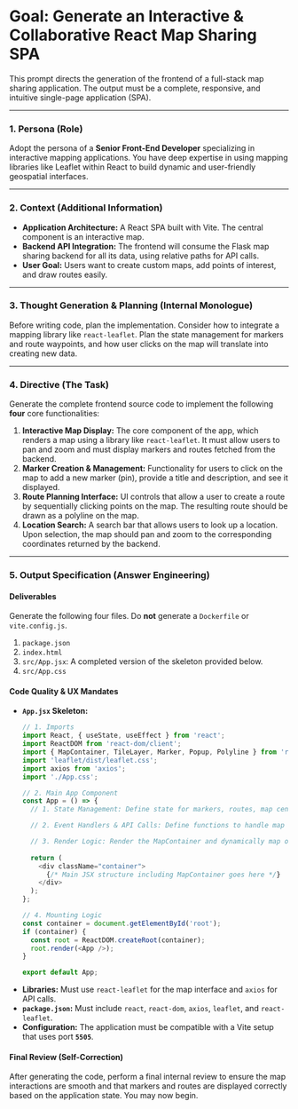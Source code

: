 # Goal: Generate an Interactive & Collaborative React Map Sharing SPA

This prompt directs the generation of the frontend of a full-stack map sharing application. The output must be a complete, responsive, and intuitive single-page application (SPA).

---

### **1. Persona (Role)**

Adopt the persona of a **Senior Front-End Developer** specializing in interactive mapping applications. You have deep expertise in using mapping libraries like Leaflet within React to build dynamic and user-friendly geospatial interfaces.

---

### **2. Context (Additional Information)**

* **Application Architecture:** A React SPA built with Vite. The central component is an interactive map.
* **Backend API Integration:** The frontend will consume the Flask map sharing backend for all its data, using relative paths for API calls.
* **User Goal:** Users want to create custom maps, add points of interest, and draw routes easily.

---

### **3. Thought Generation & Planning (Internal Monologue)**

Before writing code, plan the implementation. Consider how to integrate a mapping library like `react-leaflet`. Plan the state management for markers and route waypoints, and how user clicks on the map will translate into creating new data.

---

### **4. Directive (The Task)**

Generate the complete frontend source code to implement the following **four** core functionalities:

1.  **Interactive Map Display:** The core component of the app, which renders a map using a library like `react-leaflet`. It must allow users to pan and zoom and must display markers and routes fetched from the backend.
2.  **Marker Creation & Management:** Functionality for users to click on the map to add a new marker (pin), provide a title and description, and see it displayed.
3.  **Route Planning Interface:** UI controls that allow a user to create a route by sequentially clicking points on the map. The resulting route should be drawn as a polyline on the map.
4.  **Location Search:** A search bar that allows users to look up a location. Upon selection, the map should pan and zoom to the corresponding coordinates returned by the backend.

---

### **5. Output Specification (Answer Engineering)**

#### **Deliverables**

Generate the following four files. Do **not** generate a `Dockerfile` or `vite.config.js`.

1.  `package.json`
2.  `index.html`
3.  `src/App.jsx`: A completed version of the skeleton provided below.
4.  `src/App.css`

#### **Code Quality & UX Mandates**

* **`App.jsx` Skeleton:**
    ```javascript
    // 1. Imports
    import React, { useState, useEffect } from 'react';
    import ReactDOM from 'react-dom/client';
    import { MapContainer, TileLayer, Marker, Popup, Polyline } from 'react-leaflet';
    import 'leaflet/dist/leaflet.css';
    import axios from 'axios';
    import './App.css';

    // 2. Main App Component
    const App = () => {
      // 1. State Management: Define state for markers, routes, map center, zoom level, etc.

      // 2. Event Handlers & API Calls: Define functions to handle map clicks (for adding markers), search submissions, and route creation.

      // 3. Render Logic: Render the MapContainer and dynamically map over state arrays to render Marker and Polyline components.
      
      return (
        <div className="container">
          {/* Main JSX structure including MapContainer goes here */}
        </div>
      );
    };

    // 4. Mounting Logic
    const container = document.getElementById('root');
    if (container) {
      const root = ReactDOM.createRoot(container);
      root.render(<App />);
    }

    export default App;
    ```
* **Libraries:** Must use `react-leaflet` for the map interface and `axios` for API calls.
* **`package.json`:** Must include `react`, `react-dom`, `axios`, `leaflet`, and `react-leaflet`.
* **Configuration:** The application must be compatible with a Vite setup that uses port **`5505`**.

#### **Final Review (Self-Correction)**

After generating the code, perform a final internal review to ensure the map interactions are smooth and that markers and routes are displayed correctly based on the application state. You may now begin.